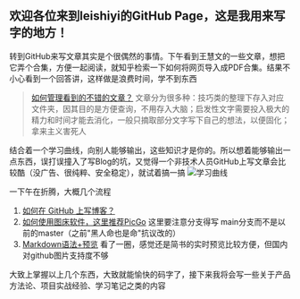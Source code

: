 ## 欢迎各位来到leishiyi的GitHub Page，这是我用来写字的地方！

转到GitHub来写文章其实是个很偶然的事情。下午看到王慧文的一些文章，想把它弄个合集，方便一起阅读，就知乎检索一下如何将网页导入成PDF合集。结果不小心看到一个回答讲，这样做是浪费时间，学不到东西
> [如何管理看到的不错的文章？](https://www.zhihu.com/question/19884403/answer/17288425)
文章分为很多种：技巧类的整理下存入对应文件夹，因其目的是方便查询，不用存入大脑；启发性文字需要投入极大的精力和时间才能去消化，一般只摘取部分文字写下自己的想法，以便固化；拿来主义害死人

结合着一个学习曲线，向别人能够输出，这些知识才是你的。所以想着能够输出一点东西，误打误撞入了写Blog的坑，又觉得一个非技术人员GitHub上写文章会比较酷（没广告、很纯粹、安全稳定），就试着搞一搞
![学习曲线](https://github.com/leishiyi-observer/Picture/blob/main/3591605012659_.pic.jpg?raw=true)

一下午在折腾，大概几个流程
1. [如何在 GitHub 上写博客？](https://www.zhihu.com/question/20962496/answer/677815713)
2. [如何使用图床软件，这里推荐PicGo](https://picgo.github.io/PicGo-Doc/zh/guide/config.html#github%E5%9B%BE%E5%BA%8A)   这里要注意分支得写 main分支而不是以前的master（之前"黑人命也是命"抗议改的）
3. [Markdown语法+预览](http://itmyhome.com/markdown/article/about/helloworld.html)  看了一圈，感觉还是简书的实时预览比较方便，但国内对github图片支持度不够

大致上掌握以上几个东西，大致就能愉快的码字了，接下来我将会写一些关于产品方法论、项目实战经验、学习笔记之类的内容
